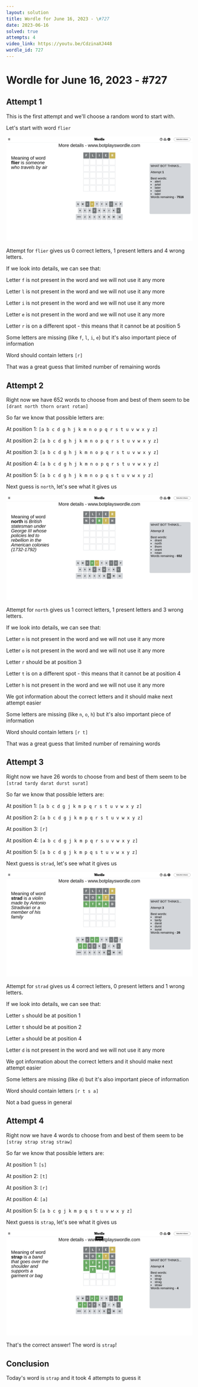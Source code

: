 ```yaml
---
layout: solution
title: Wordle for June 16, 2023 - \#727
date: 2023-06-16
solved: true
attempts: 4
video_link: https://youtu.be/CdzinaXJ448
wordle_id: 727
---
```


# Wordle for June 16, 2023 - \#727

## Attempt 1

This is the first attempt and we'll choose a random word to start with.

Let's start with word `flier`

![Attempt 1](2023-06-16/attempt-1.png)

Attempt for `flier` gives us 0 correct letters, 1 present letters and 4 wrong letters.

If we look into details, we can see that:

Letter `f` is not present in the word and we will not use it any more

Letter `l` is not present in the word and we will not use it any more

Letter `i` is not present in the word and we will not use it any more

Letter `e` is not present in the word and we will not use it any more

Letter `r` is on a different spot - this means that it cannot be at position 5

Some letters are missing (like `f`, `l`, `i`, `e`) but it's also important piece of information

Word should contain letters `[r]`

That was a great guess that limited number of remaining words



## Attempt 2

Right now we have 652 words to choose from and best of them seem to be `[drant north thorn orant rotan]`

So far we know that possible letters are:

At position 1: `[a b c d g h j k m n o p q r s t u v w x y z]`

At position 2: `[a b c d g h j k m n o p q r s t u v w x y z]`

At position 3: `[a b c d g h j k m n o p q r s t u v w x y z]`

At position 4: `[a b c d g h j k m n o p q r s t u v w x y z]`

At position 5: `[a b c d g h j k m n o p q s t u v w x y z]`

Next guess is `north`, let's see what it gives us

![Attempt 2](2023-06-16/attempt-2.png)

Attempt for `north` gives us 1 correct letters, 1 present letters and 3 wrong letters.

If we look into details, we can see that:

Letter `n` is not present in the word and we will not use it any more

Letter `o` is not present in the word and we will not use it any more

Letter `r` should be at position 3

Letter `t` is on a different spot - this means that it cannot be at position 4

Letter `h` is not present in the word and we will not use it any more

We got information about the correct letters and it should make next attempt easier

Some letters are missing (like `n`, `o`, `h`) but it's also important piece of information

Word should contain letters `[r t]`

That was a great guess that limited number of remaining words



## Attempt 3

Right now we have 26 words to choose from and best of them seem to be `[strad tardy darat durst surat]`

So far we know that possible letters are:

At position 1: `[a b c d g j k m p q r s t u v w x y z]`

At position 2: `[a b c d g j k m p q r s t u v w x y z]`

At position 3: `[r]`

At position 4: `[a b c d g j k m p q r s u v w x y z]`

At position 5: `[a b c d g j k m p q s t u v w x y z]`

Next guess is `strad`, let's see what it gives us

![Attempt 3](2023-06-16/attempt-3.png)

Attempt for `strad` gives us 4 correct letters, 0 present letters and 1 wrong letters.

If we look into details, we can see that:

Letter `s` should be at position 1

Letter `t` should be at position 2

Letter `a` should be at position 4

Letter `d` is not present in the word and we will not use it any more

We got information about the correct letters and it should make next attempt easier

Some letters are missing (like `d`) but it's also important piece of information

Word should contain letters `[r t s a]`

Not a bad guess in general



## Attempt 4

Right now we have 4 words to choose from and best of them seem to be `[stray strap strag straw]`

So far we know that possible letters are:

At position 1: `[s]`

At position 2: `[t]`

At position 3: `[r]`

At position 4: `[a]`

At position 5: `[a b c g j k m p q s t u v w x y z]`

Next guess is `strap`, let's see what it gives us

![Attempt 4](2023-06-16/attempt-4.png)

That's the correct answer! The word is `strap`!

## Conclusion

Today's word is `strap` and it took 4 attempts to guess it

